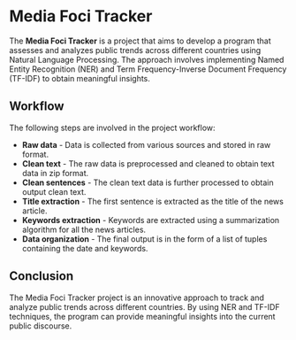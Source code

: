 # Media Foci Tracker

The **Media Foci Tracker** is a project that aims to develop a program that assesses and analyzes public trends across different countries using Natural Language Processing. The approach involves implementing Named Entity Recognition (NER) and Term Frequency-Inverse Document Frequency (TF-IDF) to obtain meaningful insights.

## Workflow

The following steps are involved in the project workflow:

- **Raw data** - Data is collected from various sources and stored in raw format.
- **Clean text** - The raw data is preprocessed and cleaned to obtain text data in zip format.
- **Clean sentences** - The clean text data is further processed to obtain output clean text.
- **Title extraction** - The first sentence is extracted as the title of the news article.
- **Keywords extraction** - Keywords are extracted using a summarization algorithm for all the news articles.
- **Data organization** - The final output is in the form of a list of tuples containing the date and keywords.

## Conclusion

The Media Foci Tracker project is an innovative approach to track and analyze public trends across different countries. By using NER and TF-IDF techniques, the program can provide meaningful insights into the current public discourse.
